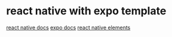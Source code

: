 # react native with expo template

[react native docs](https://reactnative.dev/docs/environment-setup)
[expo docs](https://docs.expo.io/workflow/expo-cli/)
[react native elements](https://reactnativeelements.com/docs/overview)